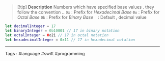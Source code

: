 > [!tip] **Description** 
> Numbers which have specified base values . they follow the convention .. 
> `0x` : Prefix for *Hexadecimal Base*
> `0o` : Prefix for *Octal Base*
> `0b` : Prefix for *Binary Base*
> ` `  : Default , decimal value 

```swift
let decimalInteger = 17 
let binaryInteger = 0b10001 // 17 in binary notation 
let octalInteger = 0o21 // 17 in octal notation 
let hexadecimalInteger = 0x11 // 17 in hexadecimal notation
```


____

Tags : #language #swift #programming